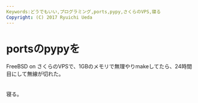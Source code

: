 ```yaml
---
Keywords:どうでもいい,プログラミング,ports,pypy,さくらのVPS,寝る
Copyright: (C) 2017 Ryuichi Ueda
---
```

# portsのpypyを
FreeBSD on さくらのVPSで、1GBのメモリで無理やりmakeしてたら、24時間目にして無線が切れた。<br />
<br />
<br />
寝る。
